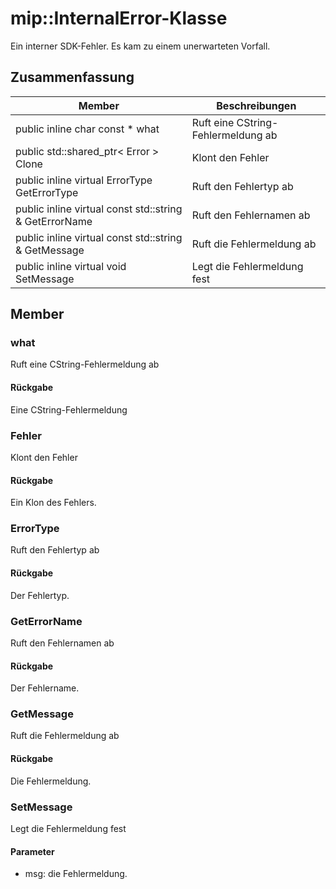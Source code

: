 # <a name="class-mipinternalerror"></a>mip::InternalError-Klasse 
Ein interner SDK-Fehler. Es kam zu einem unerwarteten Vorfall.
## <a name="summary"></a>Zusammenfassung
 Member                        | Beschreibungen                                
--------------------------------|---------------------------------------------
public inline char const  * what | Ruft eine CString-Fehlermeldung ab
public std::shared_ptr< Error > Clone | Klont den Fehler
public inline virtual ErrorType GetErrorType | Ruft den Fehlertyp ab
public inline virtual const std::string & GetErrorName | Ruft den Fehlernamen ab
public inline virtual const std::string & GetMessage | Ruft die Fehlermeldung ab
public inline virtual void SetMessage | Legt die Fehlermeldung fest
## <a name="members"></a>Member
### <a name="what"></a>what
Ruft eine CString-Fehlermeldung ab
#### <a name="returns"></a>Rückgabe
Eine CString-Fehlermeldung
### <a name="error"></a>Fehler
Klont den Fehler
#### <a name="returns"></a>Rückgabe
Ein Klon des Fehlers.
### <a name="errortype"></a>ErrorType
Ruft den Fehlertyp ab
#### <a name="returns"></a>Rückgabe
Der Fehlertyp.
### <a name="geterrorname"></a>GetErrorName
Ruft den Fehlernamen ab
#### <a name="returns"></a>Rückgabe
Der Fehlername.
### <a name="getmessage"></a>GetMessage
Ruft die Fehlermeldung ab
#### <a name="returns"></a>Rückgabe
Die Fehlermeldung.
### <a name="setmessage"></a>SetMessage
Legt die Fehlermeldung fest
#### <a name="parameters"></a>Parameter
* msg: die Fehlermeldung.